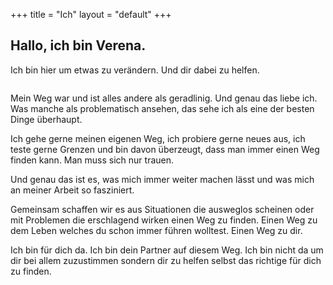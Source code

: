 +++
title = "Ich"
layout = "default"
+++

<h2 class="sub-side-hero">Hallo, ich bin Verena.</h2>

Ich bin hier um etwas zu verändern. Und dir dabei zu helfen.

<div class="image-halfe">
<img class="text-wrap" src="/img/verena2.jpg" alt="">
</div>

Mein Weg war und ist alles andere als geradlinig. Und genau das liebe ich. Was manche als problematisch ansehen, das sehe ich als eine der besten Dinge überhaupt.

Ich gehe gerne meinen eigenen Weg, ich probiere gerne neues aus, ich teste gerne Grenzen und bin davon überzeugt, dass man immer einen Weg finden kann. Man muss sich nur trauen.

Und genau das ist es, was mich immer weiter machen lässt und was mich an meiner Arbeit so fasziniert. 

Gemeinsam schaffen wir es aus Situationen die ausweglos scheinen oder mit Problemen die erschlagend wirken einen Weg zu finden. Einen Weg zu dem Leben welches du schon immer führen wolltest. Einen Weg zu dir. 

Ich bin für dich da. Ich bin dein Partner auf diesem Weg. Ich bin nicht da um dir bei allem zuzustimmen sondern dir zu helfen selbst das richtige für dich zu finden.



<!-- 
<div class="call-to-action">
	 <h2>Bereit etwas zu verändern? <br> Dann lass uns reden!</h2>
	 <p>Schreib mir eine Nachricht und wir machen einen 20-minütigen Kennenlerntermin aus damit ich mehr über dich erfahren kann und herausfinden kann wie ich dir am Besten helfen kann.</p>

<div class="button-action-container">
	<a href="mailto:verena@verenaortlieb.de" target="_blank">
		<div class="button-action">
		Nachricht schreiben
		</div>
	</a>
</div>
</div> -->
